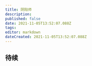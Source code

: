 ```yaml
---
title: 阴阳师
description: 
published: false
date: 2021-11-05T13:52:07.088Z
tags: 
editor: markdown
dateCreated: 2021-11-05T13:52:07.088Z
---
```


## 待续


